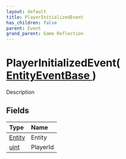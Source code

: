 ```yaml
---
layout: default
title: PlayerInitializedEvent
has_children: false
parent: Event
grand_parent: Game Reflection
---
```

# PlayerInitializedEvent( [ EntityEventBase ](/riftbreaker-wiki/docs/game-reflection/events/entity_event_base/) )
Description 

## Fields

| Type | Name |
|:----------|:--------------|
| [Entity](/riftbreaker-wiki/docs/game-reflection/classes/entity/) | Entity |
| [uint](/riftbreaker-wiki/docs/game-reflection/components/uint/) | PlayerId |

